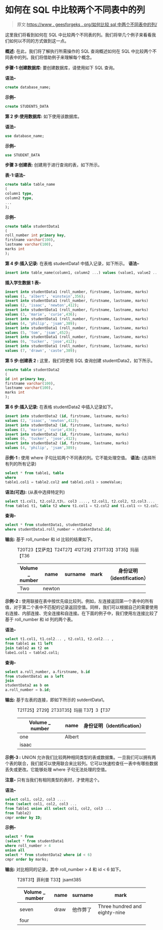# 如何在 SQL 中比较两个不同表中的列

> 原文:[https://www . geesforgeks . org/如何比较 sql 中两个不同表中的列/](https://www.geeksforgeeks.org/how-to-compare-columns-in-two-different-tables-in-sql/)

这里我们将看到如何在 SQL 中比较两个不同表的列。我们将举几个例子来看看我们如何以不同的方式做到这一点。

**概述:**
在此，我们将了解执行所需操作的 SQL 查询概述如何在 SQL 中比较两个不同表中的列。我们将借助例子来理解每个概念。

**步骤-1:创建数据库:**
要创建数据库，请使用如下 SQL 查询。

**语法–**

```sql
create database_name;
```

**示例–**

```sql
create STUDENTS_DATA
```

**第 2 步:使用数据库:**
如下使用该数据库。

**语法–**

```sql
use database_name;
```

**示例–**

```sql
use STUDENT_DATA
```

**步骤 3:创建表:**
创建用于进行查询的表，如下所示。

**表-1:语法–**

```sql
create table table_name
(
column1 type, 
column2 type, 
... 
);
```

**示例–**

```sql
create table studentData1 
(
roll_number int primary key, 
firstname varchar(100), 
lastname varchar(100), 
marks int
);
```

**第 4 步:插入记录:**
在表格 studentData1 中插入记录，如下所示。
**语法–**

```sql
insert into table_name(column1, column2 ...) values (value1, value2 ...);
```

**插入学生数据 1 表–**

```sql
insert into studentData1 (roll_number, firstname, lastname, marks) 
values (1, 'albert', 'einstein',356);
insert into studentData1 (roll_number, firstname, lastname, marks) 
values (2, 'isaac', 'newton',412);
insert into studentData1 (roll_number, firstname, lastname, marks) 
values (3, 'marie', 'curie',436);
insert into studentData1 (roll_number, firstname, lastname, marks) 
values (4, 'philip', 'jsam',389);
insert into studentData1 (roll_number, firstname, lastname, marks) 
values (5, 'tom', 'jsam',452);
insert into studentData1 (roll_number, firstname, lastname, marks) 
values (6, 'tucker', 'jose',412);
insert into studentData1 (roll_number, firstname, lastname, marks) 
values (7, 'drawn', 'caste',389);
```

**第 5 步:创建表 2 :**
这里，我们将使用 SQL 查询创建 studentData2，如下所示。

```sql
create table studentData2 
(
id int primary key, 
firstname varchar(100), 
lastname varchar(100), 
marks int
);
```

**第 6 步:插入记录:**
在表格 studentData2 中插入记录如下。

```sql
insert into studentData2 (id, firstname, lastname, marks) 
values (2, 'isaac', 'newton',412);
insert into studentData2 (id, firstname, lastname, marks) 
values (3, 'marie', 'curie',436);
insert into studentData2 (id, firstname, lastname, marks) 
values (6, 'tucker', 'jose',412);
insert into studentData2 (id, firstname, lastname, marks) 
values (4, 'philip', 'jsam',389);
```

**示例-1 :**
使用 where 子句比较两个不同表的列。它不能处理空值。
**语法:**
(选择所有列的所有记录)

```sql
select * from table1, table 
where 
table1.col1 = table2.col2 and table1.col1 > someValue;
```

**语法(可选):**
(从表中选择特定列)

```sql
select t1.col1, t2.col2,t3\. col3 ...., t2.col1, t2.col2, t2.col3....  
from table1 t1, table t2 where t1.col1 = t2.col2 and t1.col1 <> t2.col2;
```

**查询–**

```sql
select * from studentData1, studentData2 
where studentData1.roll_number = studentData2.id;
```

**输出:**
基于 roll_number 和 id 比较的结果如下。

<figure class="table">T20T23【艾萨克】T24T27】412T29】2T31T33】3T35】玛丽【T36

| Volume _ number | name | surname | mark | 身份证明（identification） |
| --- | --- | --- | --- | --- |
| Two | newton |

</figure>

**示例-2 :**
使用联接在表中按优先级比较列。例如，左连接返回第一个表中的所有值，对于第二个表中不匹配的记录返回空值。同样，我们可以根据自己的需要使用右连接、内部连接、完全连接和自连接。在下面的例子中，我们使用左连接比较了基于 roll_number 和 id 列的两个表。

**语法–**

```sql
select t1.col1, t1.col2... , t2.col1, t2.col2... , 
from table1 as t1 left 
join table2 as t2 on 
tabe1.col1 = table2.col1;
```

**查询–**

```sql
select a.roll_number, a.firstname, b.id 
from studentData1 as a left 
join 
studentData2 as b on 
a.roll_number = b.id;
```

**输出:**
基于左表的连接，即如下所示的 sutdentData1。

<figure class="table">T21T25】2T29】2T33T35】玛丽 T37】3【T37

| Volume _ number | name | 身份证明（identification） |
| --- | --- | --- |
| one | Albert |
| isaac |

</figure>

**示例-3 :**
UNION 允许我们比较两种相同类型的表或数据集。一旦我们可以拥有两个表的联合，我们就可以使用联合来比较列。它可以快速检查任一表中有哪些数据丢失或更改。它能够处理 where 子句无法处理的空值。

**注意–**
只有当我们有相同类型的表时，才使用这个。

**语法–**

```sql
select col1, col2, col3 ....  
from (select col1, col2, col3 ... 
from Table1 union all select col1, col2, col3 ... 
from Table2) 
cmpr order by ID;
```

**示例–**

```sql
select * from 
(select * from studentData1 
where roll_number > 4 
union all 
select * from studentData2 where id < 6) 
cmpr order by marks;
```

**输出:**
对比相同的记录，其中 roll_number > 4 和 id < 6 如下。

<figure class="table">T28T31】菲利普 T33】jsamt385

| Volume _ number | name | surname | mark |
| --- | --- | --- | --- |
| seven | draw | 他作弊了 | Three hundred and eighty-nine |
| four |

</figure>